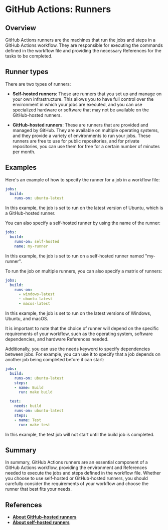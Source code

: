 # GitHub Actions: Runners

## Overview

GitHub Actions runners are the machines that run the jobs and steps in a GitHub Actions workflow. They are responsible for executing the commands defined in the workflow file and providing the necessary References for the tasks to be completed.

## Runner types

There are two types of runners:

- **Self-hosted runners**: These are runners that you set up and manage on your own infrastructure. This allows you to have full control over the environment in which your jobs are executed, and you can use specialized hardware or software that may not be available on the GitHub-hosted runners.

- **GitHub-hosted runners**: These are runners that are provided and managed by GitHub. They are available on multiple operating systems, and they provide a variety of environments to run your jobs. These runners are free to use for public repositories, and for private repositories, you can use them for free for a certain number of minutes per month.

## Examples

Here's an example of how to specify the runner for a job in a workflow file:

```yaml
jobs:
  build:
    runs-on: ubuntu-latest
```

In this example, the job is set to run on the latest version of Ubuntu, which is a GitHub-hosted runner.

You can also specify a self-hosted runner by using the name of the runner:

```yaml
jobs:
  build:
    runs-on: self-hosted
    name: my-runner
```

In this example, the job is set to run on a self-hosted runner named "my-runner".

To run the job on multiple runners, you can also specify a matrix of runners:

```yaml
jobs:
  build:
    runs-on:
      - windows-latest
      - ubuntu-latest
      - macos-latest
```

In this example, the job is set to run on the latest versions of Windows, Ubuntu, and macOS.

It is important to note that the choice of runner will depend on the specific requirements of your workflow, such as the operating system, software dependencies, and hardware References needed.

Additionally, you can use the needs keyword to specify dependencies between jobs. For example, you can use it to specify that a job depends on another job being completed before it can start:

```yaml
jobs:
  build:
    runs-on: ubuntu-latest
    steps:
    - name: Build
      run: make build

  test:
    needs: build
    runs-on: ubuntu-latest
    steps:
    - name: Test
      run: make test
```

In this example, the test job will not start until the build job is completed.

## Summary

In summary, GitHub Actions runners are an essential component of a GitHub Actions workflow, providing the environment and References needed to execute the jobs and steps defined in the workflow file. Whether you choose to use self-hosted or GitHub-hosted runners, you should carefully consider the requirements of your workflow and choose the runner that best fits your needs.

## References

- [**About GitHub-hosted runners**](https://docs.github.com/en/actions/using-github-hosted-runners/about-github-hosted-runners)
- [**About self-hosted runners**](https://docs.github.com/en/actions/hosting-your-own-runners/about-self-hosted-runners)
